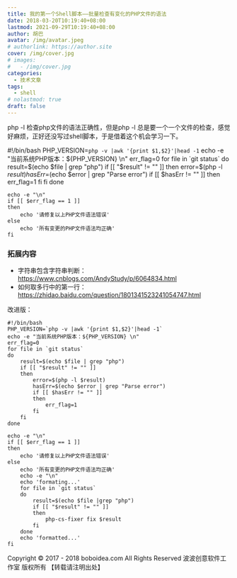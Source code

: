 ```yaml
---
title: 我的第一个Shell脚本——批量检查有变化的PHP文件的语法
date: 2018-03-20T10:19:40+08:00
lastmod: 2021-09-29T10:19:40+08:00
author: 胡巴
avatar: /img/avatar.jpeg
# authorlink: https://author.site
cover: /img/cover.jpg
# images:
#   - /img/cover.jpg
categories:
  - 技术文章
tags:
  - shell
# nolastmod: true
draft: false
---
```


php -l 检查php文件的语法正确性，但是php -l 总是要一个一个文件的检查，感觉好麻烦，正好还没写过shell脚本，于是借着这个机会学习一下。

<!--more-->

 #!/bin/bash
    PHP_VERSION=`php -v |awk '{print $1,$2}'|head -1`
    echo -e "当前系统PHP版本：${PHP_VERSION} \n"
    err_flag=0
    for file in `git status`
    do
        result=$(echo $file | grep "php")
        if [[ "$result" != "" ]]
        then
            error=$(php -l $result)
            hasErr=$(echo $error | grep "Parse error")
            if [[ $hasErr != "" ]]
            then
                err_flag=1
            fi
        fi
    done

    echo -e "\n"
    if [[ $err_flag == 1 ]]
    then
        echo '请修复以上PHP文件语法错误'
    else
        echo '所有变更的PHP文件语法均正确'
    fi


### 拓展内容
- 字符串包含字符串判断：https://www.cnblogs.com/AndyStudy/p/6064834.html
- 如何取多行中的第一行：https://zhidao.baidu.com/question/1801341523241054747.html

改进版：

    #!/bin/bash
    PHP_VERSION=`php -v |awk '{print $1,$2}'|head -1`
    echo -e "当前系统PHP版本：${PHP_VERSION} \n"
    err_flag=0
    for file in `git status`
    do
        result=$(echo $file | grep "php")
        if [[ "$result" != "" ]]
        then
            error=$(php -l $result)
            hasErr=$(echo $error | grep "Parse error")
            if [[ $hasErr != "" ]]
            then
                err_flag=1
            fi
        fi
    done

    echo -e "\n"
    if [[ $err_flag == 1 ]]
    then
        echo '请修复以上PHP文件语法错误'
    else
        echo '所有变更的PHP文件语法均正确'
        echo -e "\n"
        echo 'formating...'
        for file in `git status`
        do
            result=$(echo $file |grep "php")
            if [[ "$result" != "" ]]
            then
                php-cs-fixer fix $result
            fi
        done
        echo 'formatted...'
    fi

<!--declare-declare-->

Copyright &copy; 2017 - 2018 boboidea.com All Rights Reserved 波波创意软件工作室 版权所有 【转载请注明出处】

